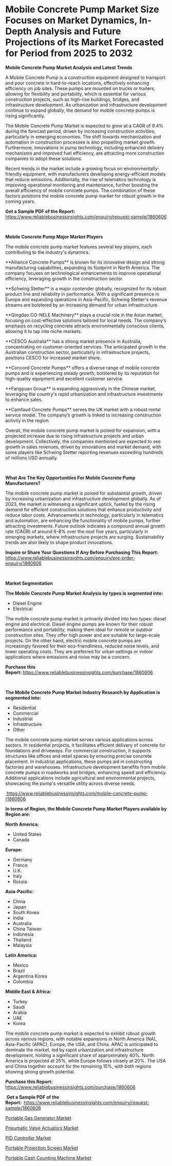 <p><h1>Mobile Concrete Pump Market Size Focuses on Market Dynamics, In-Depth Analysis and Future Projections of its Market Forecasted for Period from 2025 to 2032</h1></p><p><strong>Mobile Concrete Pump Market Analysis and Latest Trends</strong></p>
<p><p>A Mobile Concrete Pump is a construction equipment designed to transport and pour concrete in hard-to-reach locations, effectively enhancing efficiency on job sites. These pumps are mounted on trucks or trailers, allowing for flexibility and portability, which is essential for various construction projects, such as high-rise buildings, bridges, and infrastructure development. As urbanization and infrastructure development continue to expand globally, the demand for mobile concrete pumps is rising significantly.</p><p>The Mobile Concrete Pump Market is expected to grow at a CAGR of 9.4% during the forecast period, driven by increasing construction activities, particularly in emerging economies. The shift towards mechanization and automation in construction processes is also propelling market growth. Furthermore, innovations in pump technology, including enhanced delivery mechanisms and improved fuel efficiency, are attracting more construction companies to adopt these solutions.</p><p>Recent trends in the market include a growing focus on environmentally-friendly equipment, with manufacturers developing energy-efficient models that reduce emissions. Additionally, the rise of telematics technology is improving operational monitoring and maintenance, further boosting the overall efficiency of mobile concrete pumps. The combination of these factors positions the mobile concrete pump market for robust growth in the coming years.</p></p>
<p><strong>Get a Sample PDF of the Report:&nbsp;</strong> <a href="https://www.reliablebusinessinsights.com/enquiry/request-sample/1860606?utm_campaign=63&utm_medium=2&utm_source=Github&utm_content=ia&utm_term=22022025&utm_id=mobile-concrete-pump">https://www.reliablebusinessinsights.com/enquiry/request-sample/1860606</a></p>
<p>&nbsp;</p>
<p><strong>Mobile Concrete Pump Major Market Players</strong></p>
<p><p>The mobile concrete pump market features several key players, each contributing to the industry's dynamics. </p><p>**Alliance Concrete Pumps** is known for its innovative design and strong manufacturing capabilities, expanding its footprint in North America. The company focuses on technological enhancements to improve operational efficiency, leveraging growth in the construction sector. </p><p>**Schwing Stetter** is a major contender globally, recognized for its robust product line and reliability in performance. With a significant presence in Europe and expanding operations in Asia-Pacific, Schwing Stetter's revenue streams are bolstered by an increasing demand for urban infrastructure.</p><p>**Qingdao CO-NELE Machinery** plays a crucial role in the Asian market, focusing on cost-effective solutions tailored for local needs. The company’s emphasis on recycling concrete attracts environmentally conscious clients, allowing it to tap into niche markets.</p><p>**CESCO Australia** has a strong market presence in Australia, concentrating on customer-oriented services. The anticipated growth in the Australian construction sector, particularly in infrastructure projects, positions CESCO for increased market share.</p><p>**Concord Concrete Pumps** offers a diverse range of mobile concrete pumps and is experiencing steady growth, bolstered by its reputation for high-quality equipment and excellent customer service.</p><p>**Fangyuan Group** is expanding aggressively in the Chinese market, leveraging the country's rapid urbanization and infrastructure investments to enhance sales.</p><p>**Camfaud Concrete Pumps** serves the UK market with a robust rental service model. The company’s growth is linked to increasing construction activity in the region.</p><p>Overall, the mobile concrete pump market is poised for expansion, with a projected increase due to rising infrastructure projects and urban development. Collectively, the companies mentioned are expected to see growth in sales revenues, driven by innovations and market demand, with some players like Schwing Stetter reporting revenues exceeding hundreds of millions USD annually.</p></p>
<p>&nbsp;</p>
<p><strong>What Are The Key Opportunities For Mobile Concrete Pump Manufacturers?</strong></p>
<p><p>The mobile concrete pump market is poised for substantial growth, driven by increasing urbanization and infrastructure development globally. As of 2023, the market is witnessing a significant uptick, fueled by the rising demand for efficient construction solutions that enhance productivity and reduce labor costs. Advancements in technology, particularly in telematics and automation, are enhancing the functionality of mobile pumps, further attracting investments. Future outlook indicates a compound annual growth rate (CAGR) of around 6-8% over the next five years, particularly in emerging markets, where infrastructure projects are surging. Sustainability trends are also likely to shape product innovations.</p></p>
<p><strong>Inquire or Share Your Questions If Any Before Purchasing This Report:</strong> <a href="https://www.reliablebusinessinsights.com/enquiry/pre-order-enquiry/1860606?utm_campaign=63&utm_medium=2&utm_source=Github&utm_content=ia&utm_term=22022025&utm_id=mobile-concrete-pump">https://www.reliablebusinessinsights.com/enquiry/pre-order-enquiry/1860606</a></p>
<p>&nbsp;</p>
<p><strong>Market Segmentation</strong></p>
<p><strong>The Mobile Concrete Pump Market Analysis by types is segmented into:</strong></p>
<p><ul><li>Diesel Engine</li><li>Electrical</li></ul></p>
<p><p>The mobile concrete pump market is primarily divided into two types: diesel engine and electrical. Diesel engine pumps are known for their robust performance and portability, making them ideal for remote or outdoor construction sites. They offer high power and are suitable for large-scale projects. On the other hand, electric mobile concrete pumps are increasingly favored for their eco-friendliness, reduced noise levels, and lower operating costs. They are preferred for urban settings or indoor applications where emissions and noise may be a concern.</p></p>
<p><strong>Purchase this Report:&nbsp;</strong><a href="https://www.reliablebusinessinsights.com/purchase/1860606?utm_campaign=63&utm_medium=2&utm_source=Github&utm_content=ia&utm_term=22022025&utm_id=mobile-concrete-pump">https://www.reliablebusinessinsights.com/purchase/1860606</a></p>
<p>&nbsp;</p>
<p><strong>The Mobile Concrete Pump Market Industry Research by Application is segmented into:</strong></p>
<p><ul><li>Residential</li><li>Commercial</li><li>Industrial</li><li>Infrastructure</li><li>Other</li></ul></p>
<p><p>The mobile concrete pump market serves various applications across sectors. In residential projects, it facilitates efficient delivery of concrete for foundations and driveways. For commercial construction, it supports structures like offices and retail spaces by ensuring precise concrete placement. In industrial applications, these pumps aid in constructing factories and warehouses. Infrastructure development benefits from mobile concrete pumps in roadworks and bridges, enhancing speed and efficiency. Additional applications include agricultural and environmental projects, showcasing the pump's versatile utility across diverse needs.</p></p>
<p><a href="https://www.reliablebusinessinsights.com/mobile-concrete-pump-r1860606?utm_campaign=63&utm_medium=2&utm_source=Github&utm_content=ia&utm_term=22022025&utm_id=mobile-concrete-pump">&nbsp;https://www.reliablebusinessinsights.com/mobile-concrete-pump-r1860606</a></p>
<p><strong>In terms of Region, the Mobile Concrete Pump Market Players available by Region are:</strong></p>
<p>
    <p> <strong> North America: </strong>
        <ul>
            <li>United States</li>
            <li>Canada</li>
        </ul>
        </p> 
    <p> <strong> Europe: </strong>
        <ul>
            <li>Germany</li>
            <li>France</li>
            <li>U.K.</li>
            <li>Italy</li>
            <li>Russia</li>
        </ul>
        </p> 
    <p> <strong> Asia-Pacific: </strong>
        <ul>
            <li>China</li>
            <li>Japan</li>
            <li>South Korea</li>
            <li>India</li>
            <li>Australia</li>
            <li>China Taiwan</li>
            <li>Indonesia</li>
            <li>Thailand</li>
            <li>Malaysia</li>
        </ul>
        </p> 
    <p> <strong> Latin America: </strong>
        <ul>
            <li>Mexico</li>
            <li>Brazil</li>
            <li>Argentina Korea</li>
            <li>Colombia</li>
        </ul>
        </p> 
    <p> <strong> Middle East & Africa: </strong>
        <ul>
            <li>Turkey</li>
            <li>Saudi</li>
            <li>Arabia</li>
            <li>UAE</li>
            <li>Korea</li>
        </ul>
    </p>
    </p>
<p><p>The mobile concrete pump market is expected to exhibit robust growth across various regions, with notable expansions in North America (NA), Asia-Pacific (APAC), Europe, the USA, and China. APAC is anticipated to dominate the market, led by rapid urbanization and infrastructure development, holding a significant share of approximately 40%. North America is projected at 25%, while Europe follows closely at 20%. The USA and China together account for the remaining 15%, with both regions showing strong growth potential.</p></p>
<p><strong>Purchase this Report: </strong><a href="https://www.reliablebusinessinsights.com/purchase/1860606?utm_campaign=63&utm_medium=2&utm_source=Github&utm_content=ia&utm_term=22022025&utm_id=mobile-concrete-pump">https://www.reliablebusinessinsights.com/purchase/1860606</a></p>
<p>&nbsp;<strong>Get a Sample PDF of the Report:&nbsp;&nbsp;</strong><a href="https://www.reliablebusinessinsights.com/enquiry/request-sample/1860606?utm_campaign=63&utm_medium=2&utm_source=Github&utm_content=ia&utm_term=22022025&utm_id=mobile-concrete-pump">https://www.reliablebusinessinsights.com/enquiry/request-sample/1860606</a></p>
<p><strong></strong></p>
<p><p><a href="https://github.com/debowflaggqw/Market-Research-Report-List-1/blob/main/portable-gas-generator-market.md?utm_campaign=63&utm_medium=2&utm_source=Github&utm_content=ia&utm_term=22022025&utm_id=mobile-concrete-pump">Portable Gas Generator Market</a></p><p><a href="https://github.com/sirayedantte/Market-Research-Report-List-1/blob/main/pneumatic-valve-actuators-market.md?utm_campaign=63&utm_medium=2&utm_source=Github&utm_content=ia&utm_term=22022025&utm_id=mobile-concrete-pump">Pneumatic Valve Actuators Market</a></p><p><a href="https://github.com/armsinwan/Market-Research-Report-List-1/blob/main/pid-controller-market.md?utm_campaign=63&utm_medium=2&utm_source=Github&utm_content=ia&utm_term=22022025&utm_id=mobile-concrete-pump">PID Controller Market</a></p><p><a href="https://github.com/eymermanda0p/Market-Research-Report-List-1/blob/main/portable-projection-screen-market.md?utm_campaign=63&utm_medium=2&utm_source=Github&utm_content=ia&utm_term=22022025&utm_id=mobile-concrete-pump">Portable Projection Screen Market</a></p><p><a href="https://github.com/herakterroem/Market-Research-Report-List-1/blob/main/portable-cash-counting-machine-market.md?utm_campaign=63&utm_medium=2&utm_source=Github&utm_content=ia&utm_term=22022025&utm_id=mobile-concrete-pump">Portable Cash Counting Machine Market</a></p></p>